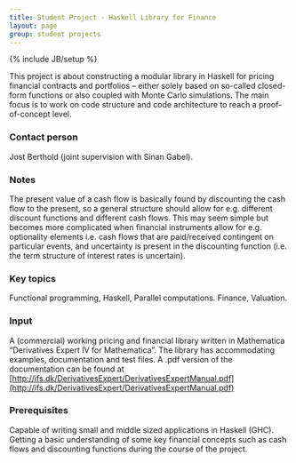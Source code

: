 ```yaml
---
title: Student Project - Haskell Library for Finance
layout: page
group: student projects
---
```

{% include JB/setup %}

This project is about constructing a modular library in Haskell for
pricing financial contracts and portfolios – either solely based on
so-called closed-form functions or also coupled with Monte Carlo
simulations. The main focus is to work on code structure and code
architecture to reach a proof-of-concept level. 

### Contact person

Jost Berthold (joint supervision with Sinan Gabel).

### Notes

The present value of a cash flow is basically found by discounting the
cash flow to the present, so a general structure should allow for e.g.
different discount functions and different cash flows. This may seem
simple but becomes more complicated when financial instruments allow for
e.g. optionality elements i.e. cash flows that are paid/received
contingent on particular events, and uncertainty is present in the
discounting function (i.e. the term structure of interest rates is
uncertain).

### Key topics

Functional programming, Haskell, Parallel computations. Finance, Valuation.

### Input

A (commercial) working pricing and financial library written in
Mathematica “Derivatives Expert IV for Mathematica”. The library has
accommodating examples, documentation and test files. A .pdf version of
the documentation can be found at
[http://ifs.dk/DerivativesExpert/DerivativesExpertManual.pdf](http://ifs.dk/DerivativesExpert/DerivativesExpertManual.pdf)

### Prerequisites

Capable of writing small and middle sized applications in Haskell (GHC).
Getting a basic understanding of some key financial concepts such as
cash flows and discounting functions during the course of the project.

